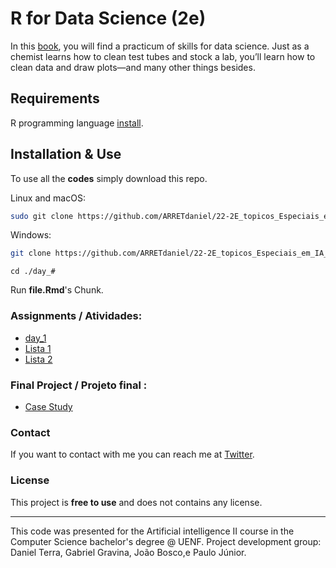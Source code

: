 # R for Data Science (2e)

In this [book](https://r4ds.hadley.nz/), you will find a practicum of skills for data science. Just as a chemist learns how to clean test tubes and stock a lab, you’ll learn how to clean data and draw plots—and many other things besides.

## Requirements

R programming language [install](https://cran.r-project.org/bin/windows/base/).

## Installation & Use

To use all the **codes** simply download this repo.

Linux and macOS:

```bash
sudo git clone https://github.com/ARRETdaniel/22-2E_topicos_Especiais_em_IA_II_Sistemas_Inteligentes
```

Windows:

```bash
git clone https://github.com/ARRETdaniel/22-2E_topicos_Especiais_em_IA_II_Sistemas_Inteligentes.git
```

```batch
cd ./day_#
```
Run **file.Rmd**'s Chunk.


### Assignments / Atividades:

- [day_1](day_1)
- [Lista 1](listas/list_1.pdf)
- [Lista 2](listas/list_2.Rmd)

### Final Project / Projeto final :

- [Case Study](projectFinal/Case-Study-2-_-How-can-a-wellness-technology-company-play-it-smart.pdf)
### Contact

If you want to contact with me you can reach me at [Twitter](https://twitter.com/ARRETdaniel).


### License

This project is **free to use** and does not contains any license.

---

This code was presented for the Artificial intelligence II course in
the Computer Science bachelor's degree @ UENF.
Project development group: Daniel Terra, Gabriel Gravina, João Bosco,e  Paulo Júnior.
